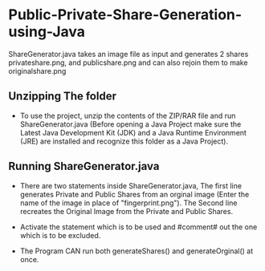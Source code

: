 # Public-Private-Share-Generation-using-Java

ShareGenerator.java takes an image file as input and generates 2 shares privateshare.png, and publicshare.png and can also rejoin them to make originalshare.png

## Unzipping The folder

- To use the project, unzip the contents of the ZIP/RAR file and run ShareGenerator.java (Before opening a Java Project make sure the Latest Java Development Kit (JDK) and a Java Runtime Environment (JRE) are installed and recognize this folder as a Java Project). 

## Running ShareGenerator.java

- There are two statements inside ShareGenerator.java, The first line generates Private and Public Shares from an orginal image (Enter the name of the image in place of "fingerprint.png"). The Second line recreates the Original Image from the Private and Public Shares.

- Activate the statement which is to be used and #comment# out the one which is to be excluded.

- The Program CAN run both generateShares() and generateOrginal() at once.
